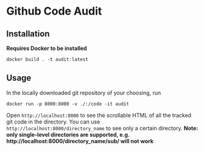 # Github Code Audit

## Installation

**Requires Docker to be installed**

```
docker build . -t audit:latest
```

## Usage

In the locally downloaded git repository of your choosing, run

```
docker run -p 8000:8000 -v ./:/code -it audit
```

Open `http://localhost:8000` to see the scrollable HTML of all the tracked git code in the directory. You can use `http://localhost:8000/directory_name` to see only a certain directory. **Note: only single-level directories are supported, e.g. http://localhost:8000/directory_name/sub/ will not work**
